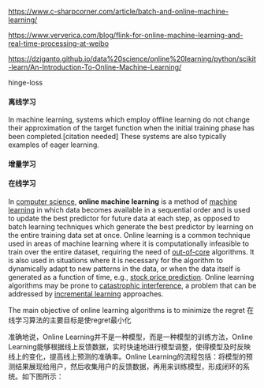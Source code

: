 

https://www.c-sharpcorner.com/article/batch-and-online-machine-learning/

https://www.ververica.com/blog/flink-for-online-machine-learning-and-real-time-processing-at-weibo

https://dziganto.github.io/data%20science/online%20learning/python/scikit-learn/An-Introduction-To-Online-Machine-Learning/

hinge-loss



#### 离线学习

In machine learning, systems which employ offline learning do not change their approximation of the target function when the initial training phase has been completed.[citation needed] These systems are also typically examples of eager learning.





#### 增量学习





#### 在线学习



In [computer science](https://en.wikipedia.org/wiki/Computer_science), **online machine learning** is a method of [machine learning](https://en.wikipedia.org/wiki/Machine_learning) in which data becomes available in a sequential order and is used to update the best predictor for future data at each step, as opposed to batch learning techniques which generate the best predictor by learning on the entire training data set at once. Online learning is a common technique used in areas of machine learning where it is computationally infeasible to train over the entire dataset, requiring the need of [out-of-core](https://en.wikipedia.org/wiki/Out-of-core) algorithms. It is also used in situations where it is necessary for the algorithm to dynamically adapt to new patterns in the data, or when the data itself is generated as a function of time, e.g., [stock price prediction](https://en.wikipedia.org/wiki/Stock_market_prediction). Online learning algorithms may be prone to [catastrophic interference](https://en.wikipedia.org/wiki/Catastrophic_interference), a problem that can be addressed by [incremental learning](https://en.wikipedia.org/wiki/Incremental_learning) approaches.





The main objective of online learning algorithms is to minimize the regret
在线学习算法的主要目标是使regret最小化





准确地说，Online Learning并不是一种模型，而是一种模型的训练方法，Online Learning能够根据线上反馈数据，实时快速地进行模型调整，使得模型及时反映线上的变化，提高线上预测的准确率。Online Learning的流程包括：将模型的预测结果展现给用户，然后收集用户的反馈数据，再用来训练模型，形成闭环的系统。如下图所示：
